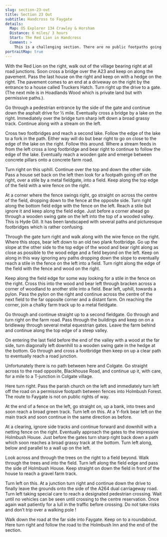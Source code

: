 ```yaml
---
slug: section-23-out
title: Section 23 Out
subtitle: Handcross to Faygate
details:
  Map: OS Explorer 134 Crawley & Horsham
  Distance: 6 miles/ 3 hours
  Start: The Red Lion in Handcross
  Comment: >
    This is a challenging section. There are no public footpaths going west from Handcross and equally none from the east into Faygate or Colgate. However there are two large estates adjoining Handcross and Faygate which allow general access to local walkers and this walk makes use of them. This makes for demanding mapreading and careful navigation. Finally the busy A264 dual carriageway has to be crossed on the flat. This is a daunting operation and only to be attempted by those with some agility. Take time and be patient, there is no margin for error. There are some excellent woodland paths, great views and some rewarding walking.
portraitMap: true
---
```

With the Red Lion on the right, walk out of the village bearing right at all road junctions. Soon cross a bridge over the A23 and keep on along the pavement. Pass the last house on the right and keep on with a hedge on the right. The pavement comes to an end at a driveway on the right by the entrance to a house called Truckers Hatch. Turn right up the drive to a gate. (The next mile is in Hoadlands Wood which is private land but with permissive paths.).

Go through a pedestrian entrance by the side of the gate and continue down the asphalt drive for ½ mile. Eventually cross a bridge by a lake on the right. Immediately over the bridge turn sharp left down a broad grassy track. Continue along with a stream on the left.

Cross two footbridges and reach a second lake. Follow the edge of the lake to a fork in the path. Either way will do but bear right to go on close to the edge of the lake on the right. Follow this around. Where a stream feeds in from the left cross a long footbridge and bear right to continue to follow the edge of the lake. Eventually reach a wooden gate and emerge between concrete pillars onto a concrete farm road.

Turn right on this uphill. Continue over the top and down the other side. Pass a house set back on the left then look for a footpath going off on the right, over a stile by a metal fieldgate, into a field. Keep along the top edge of the field with a wire fence on the right.

At a corner where the fence swings right, go straight on across the centre of the field, dropping down to the fence at the opposite side. Turn right along the bottom field edge with the fence on the left. Reach a stile but ignore it and keep along the field edge. Just before a corner ahead go through a wooden swing gate on the left into the top of a wooded valley. This is Hyde Gill. It has been landscaped with several paths and picturesque footbridges which is rather confusing.

Through the gate turn right and walk along with the wire fence on the right. Where this stops, bear left down to an old two plank footbridge. Go up the slope at the other side to the top edge of the wood and bear right along as close as possible to the wood edge and a field beyond on the left. Keep on along in this way ignoring any paths dropping down the slope to eventually reach a stile in the fence on the left into a field. Turn right along the edge of the field with the fence and wood on the right.

Keep along the field edge for some way looking for a stile in the fence on the right. Cross this into the wood and bear left through bracken across a corner of woodland to another stile into a field. Bear left, uphill, towards a pylon. Pass the pylon on the right and continue across the centre of the next field to the far opposite corner and a distant farm. On reaching the corner, join a chalky farm track up to a metal fieldgate.

Go through and continue straight up to a second fieldgate. Go through and turn right on the farm road. Pass through the buildings and keep on on a bridleway through several metal equestrian gates. Leave the farm behind and continue along the top edge of a steep valley.

On entering the last field before the end of the valley with a wood at the far side, turn diagonally left downhill to a wooden swing gate in the hedge at the bottom. Go through and cross a footbridge then keep on up a clear path to eventually reach a road junction.

Unfortunately there is no path between here and Colgate. Go straight across to the road opposite, Blackhouse Road, and continue up it, with care, for a mile to a T-junction in Colgate village.

Here turn right. Pass the parish church on the left and immediately turn left off the road on a permissive footpath between fences into Holmbush Forest. The route to Faygate is not on public rights of way.

At the end of a fence on the left, go straight on, up a bank, into trees and soon reach a broad green track. Turn left on this. At a Y-fork bear left on the main track and soon continue in the same direction as before.

At a clearing, ignore side tracks and continue forward and downhill with a netting fence on the right. Eventually approach the gates to the impressive Holmbush House. Just before the gates turn sharp right back down a path which soon reaches a broad grassy track at the bottom. Turn left along, below and parallel to a wall up on the left.

Look across and through the trees on the right to a field beyond. Walk through the trees and into the field. Turn left along the field edge and pass the side of Holmbush House. Keep straight on down the field in front of the house to reach a gravel farm track.

Turn left on this. At a junction turn right and continue down the drive to finally leave the grounds onto the side of the A264 dual carriageway road. Turn left taking special care to reach a designated pedestrian crossing. Wait until no vehicles can be seen until crossing to the centre reservation. Once again wait patiently for a lull in the traffic before crossing. Do not take risks and don’t trip over a walking pole !

Walk down the road at the far side into Faygate. Keep on to a roundabout. Here turn right and follow the road to the Holmbush Inn and the end of the section.

